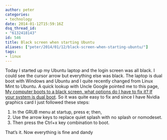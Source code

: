 ```yaml
---
author: peter
categories:
- technology
date: 2014-01-12T15:59:16Z
dsq_thread_id:
- "6132418143"
id: 546
title: Black screen when starting Ubuntu
aliases: ["peter/2014/01/12/black-screen-when-starting-ubuntu/"]
tags:
- linux
---
```


Today I started up my Ubuntu laptop and the login screen was all black. I could see the cursor arrow but everything else was black. The laptop is dual boot with Windows and Ubuntu and I quite recently changed from Linux Mint to Ubuntu. A quick lookup with Uncle Google pointed me to this page, [My computer boots to a black screen, what options do I have to fix it? If your system is dual boot](http://askubuntu.com/questions/162075/my-computer-boots-to-a-black-screen-what-options-do-i-have-to-fix-it/162087#162087 "My computer boots to a black screen, what options do I have to fix it?"). So it was quite easy to fix and since I have Nvidia graphics card I just followed these steps:

  1. In the GRUB menu at startup, press e; then,
  2. Use the arrow keys to replace quiet splash with no splash or nomodeset.
  3. Then press the Ctrl+x key combination to boot.

That’s it. Now everything is fine and dandy
